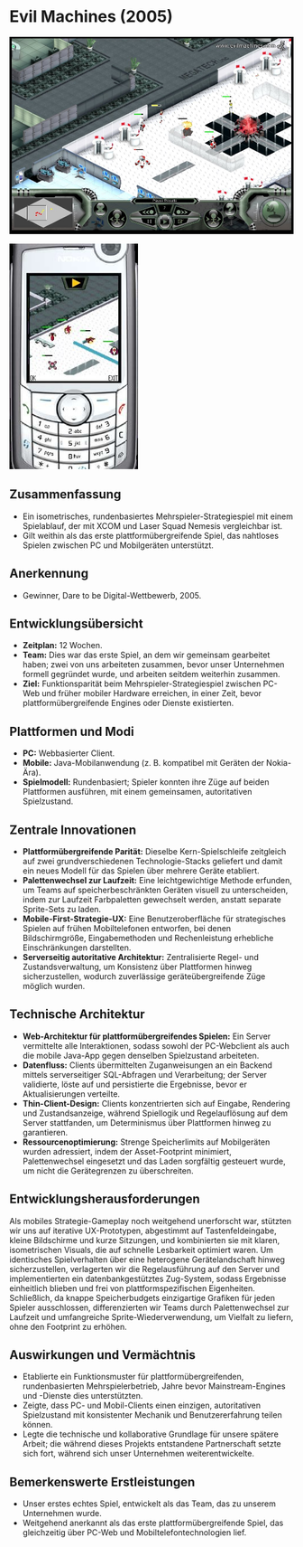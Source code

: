 # Evil Machines (2005)

![Evil Machines Bildschirmfoto 1](2005_evil_machines_screenshot1.jpg)

![Evil Machines Bildschirmfoto 2](2005_evil_machines_screenshot2.jpg)

## Zusammenfassung
- Ein isometrisches, rundenbasiertes Mehrspieler-Strategiespiel mit einem Spielablauf, der mit XCOM und Laser Squad Nemesis vergleichbar ist.
- Gilt weithin als das erste plattformübergreifende Spiel, das nahtloses Spielen zwischen PC und Mobilgeräten unterstützt.

## Anerkennung
- Gewinner, Dare to be Digital-Wettbewerb, 2005.

## Entwicklungsübersicht
- **Zeitplan:** 12 Wochen.
- **Team:** Dies war das erste Spiel, an dem wir gemeinsam gearbeitet haben; zwei von uns arbeiteten zusammen, bevor unser Unternehmen formell gegründet wurde, und arbeiten seitdem weiterhin zusammen.
- **Ziel:** Funktionsparität beim Mehrspieler-Strategiespiel zwischen PC-Web und früher mobiler Hardware erreichen, in einer Zeit, bevor plattformübergreifende Engines oder Dienste existierten.

## Plattformen und Modi
- **PC:** Webbasierter Client.
- **Mobile:** Java-Mobilanwendung (z. B. kompatibel mit Geräten der Nokia-Ära).
- **Spielmodell:** Rundenbasiert; Spieler konnten ihre Züge auf beiden Plattformen ausführen, mit einem gemeinsamen, autoritativen Spielzustand.

## Zentrale Innovationen
- **Plattformübergreifende Parität:** Dieselbe Kern-Spielschleife zeitgleich auf zwei grundverschiedenen Technologie-Stacks geliefert und damit ein neues Modell für das Spielen über mehrere Geräte etabliert.
- **Palettenwechsel zur Laufzeit:** Eine leichtgewichtige Methode erfunden, um Teams auf speicherbeschränkten Geräten visuell zu unterscheiden, indem zur Laufzeit Farbpaletten gewechselt werden, anstatt separate Sprite-Sets zu laden.
- **Mobile-First-Strategie-UX:** Eine Benutzeroberfläche für strategisches Spielen auf frühen Mobiltelefonen entworfen, bei denen Bildschirmgröße, Eingabemethoden und Rechenleistung erhebliche Einschränkungen darstellten.
- **Serverseitig autoritative Architektur:** Zentralisierte Regel- und Zustandsverwaltung, um Konsistenz über Plattformen hinweg sicherzustellen, wodurch zuverlässige geräteübergreifende Züge möglich wurden.

## Technische Architektur
- **Web-Architektur für plattformübergreifendes Spielen:** Ein Server vermittelte alle Interaktionen, sodass sowohl der PC-Webclient als auch die mobile Java-App gegen denselben Spielzustand arbeiteten.
- **Datenfluss:** Clients übermittelten Zuganweisungen an ein Backend mittels serverseitiger SQL-Abfragen und Verarbeitung; der Server validierte, löste auf und persistierte die Ergebnisse, bevor er Aktualisierungen verteilte.
- **Thin-Client-Design:** Clients konzentrierten sich auf Eingabe, Rendering und Zustandsanzeige, während Spiellogik und Regelauflösung auf dem Server stattfanden, um Determinismus über Plattformen hinweg zu garantieren.
- **Ressourcenoptimierung:** Strenge Speicherlimits auf Mobilgeräten wurden adressiert, indem der Asset-Footprint minimiert, Palettenwechsel eingesetzt und das Laden sorgfältig gesteuert wurde, um nicht die Gerätegrenzen zu überschreiten.

## Entwicklungsherausforderungen
Als mobiles Strategie-Gameplay noch weitgehend unerforscht war, stützten wir uns auf iterative UX-Prototypen, abgestimmt auf Tastenfeldeingabe, kleine Bildschirme und kurze Sitzungen, und kombinierten sie mit klaren, isometrischen Visuals, die auf schnelle Lesbarkeit optimiert waren. Um identisches Spielverhalten über eine heterogene Gerätelandschaft hinweg sicherzustellen, verlagerten wir die Regelausführung auf den Server und implementierten ein datenbankgestütztes Zug-System, sodass Ergebnisse einheitlich blieben und frei von plattformspezifischen Eigenheiten. Schließlich, da knappe Speicherbudgets einzigartige Grafiken für jeden Spieler ausschlossen, differenzierten wir Teams durch Palettenwechsel zur Laufzeit und umfangreiche Sprite-Wiederverwendung, um Vielfalt zu liefern, ohne den Footprint zu erhöhen.

## Auswirkungen und Vermächtnis
- Etablierte ein Funktionsmuster für plattformübergreifenden, rundenbasierten Mehrspielerbetrieb, Jahre bevor Mainstream-Engines und -Dienste dies unterstützten.
- Zeigte, dass PC- und Mobil-Clients einen einzigen, autoritativen Spielzustand mit konsistenter Mechanik und Benutzererfahrung teilen können.
- Legte die technische und kollaborative Grundlage für unsere spätere Arbeit; die während dieses Projekts entstandene Partnerschaft setzte sich fort, während sich unser Unternehmen weiterentwickelte.

## Bemerkenswerte Erstleistungen
- Unser erstes echtes Spiel, entwickelt als das Team, das zu unserem Unternehmen wurde.
- Weitgehend anerkannt als das erste plattformübergreifende Spiel, das gleichzeitig über PC-Web und Mobiltelefontechnologien lief.